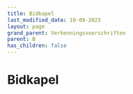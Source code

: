 ```yaml
---
title: Bidkapel
last_modified_date: 19-09-2023
layout: page
grand_parent: Verkenningsvoorschriften
parent: B
has_children: false
---
```


Bidkapel
========

